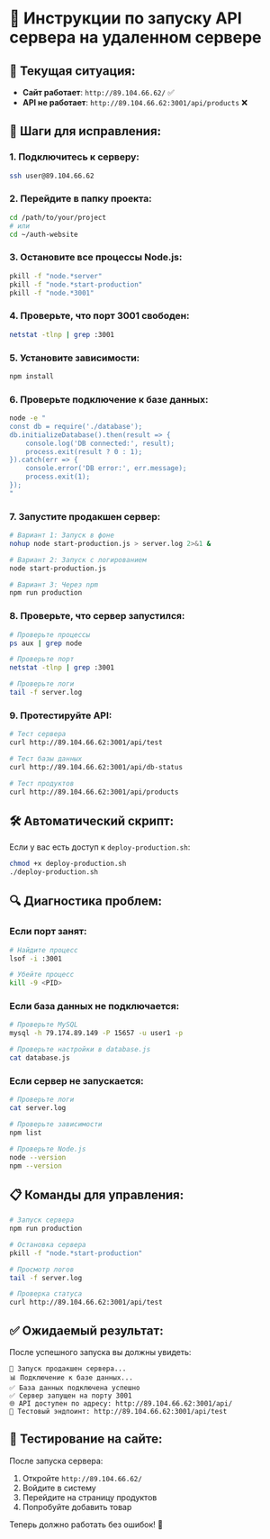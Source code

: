 # 🚀 Инструкции по запуску API сервера на удаленном сервере

## 📍 Текущая ситуация:
- **Сайт работает**: `http://89.104.66.62/` ✅
- **API не работает**: `http://89.104.66.62:3001/api/products` ❌

## 🔧 Шаги для исправления:

### 1. Подключитесь к серверу:
```bash
ssh user@89.104.66.62
```

### 2. Перейдите в папку проекта:
```bash
cd /path/to/your/project
# или
cd ~/auth-website
```

### 3. Остановите все процессы Node.js:
```bash
pkill -f "node.*server"
pkill -f "node.*start-production"
pkill -f "node.*3001"
```

### 4. Проверьте, что порт 3001 свободен:
```bash
netstat -tlnp | grep :3001
```

### 5. Установите зависимости:
```bash
npm install
```

### 6. Проверьте подключение к базе данных:
```bash
node -e "
const db = require('./database');
db.initializeDatabase().then(result => {
    console.log('DB connected:', result);
    process.exit(result ? 0 : 1);
}).catch(err => {
    console.error('DB error:', err.message);
    process.exit(1);
});
"
```

### 7. Запустите продакшен сервер:
```bash
# Вариант 1: Запуск в фоне
nohup node start-production.js > server.log 2>&1 &

# Вариант 2: Запуск с логированием
node start-production.js

# Вариант 3: Через npm
npm run production
```

### 8. Проверьте, что сервер запустился:
```bash
# Проверьте процессы
ps aux | grep node

# Проверьте порт
netstat -tlnp | grep :3001

# Проверьте логи
tail -f server.log
```

### 9. Протестируйте API:
```bash
# Тест сервера
curl http://89.104.66.62:3001/api/test

# Тест базы данных
curl http://89.104.66.62:3001/api/db-status

# Тест продуктов
curl http://89.104.66.62:3001/api/products
```

## 🛠️ Автоматический скрипт:

Если у вас есть доступ к `deploy-production.sh`:
```bash
chmod +x deploy-production.sh
./deploy-production.sh
```

## 🔍 Диагностика проблем:

### Если порт занят:
```bash
# Найдите процесс
lsof -i :3001

# Убейте процесс
kill -9 <PID>
```

### Если база данных не подключается:
```bash
# Проверьте MySQL
mysql -h 79.174.89.149 -P 15657 -u user1 -p

# Проверьте настройки в database.js
cat database.js
```

### Если сервер не запускается:
```bash
# Проверьте логи
cat server.log

# Проверьте зависимости
npm list

# Проверьте Node.js
node --version
npm --version
```

## 📋 Команды для управления:

```bash
# Запуск сервера
npm run production

# Остановка сервера
pkill -f "node.*start-production"

# Просмотр логов
tail -f server.log

# Проверка статуса
curl http://89.104.66.62:3001/api/test
```

## ✅ Ожидаемый результат:

После успешного запуска вы должны увидеть:
```
🚀 Запуск продакшен сервера...
📊 Подключение к базе данных...
✅ База данных подключена успешно
✅ Сервер запущен на порту 3001
🌐 API доступен по адресу: http://89.104.66.62:3001/api/
🧪 Тестовый эндпоинт: http://89.104.66.62:3001/api/test
```

## 🎯 Тестирование на сайте:

После запуска сервера:
1. Откройте `http://89.104.66.62/`
2. Войдите в систему
3. Перейдите на страницу продуктов
4. Попробуйте добавить товар

Теперь должно работать без ошибок! 🎉 
